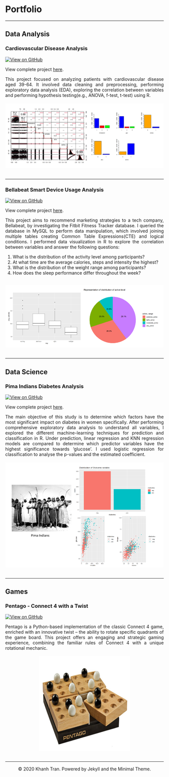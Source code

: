 # Portfolio
---
## Data Analysis

### Cardiovascular Disease Analysis

[![View on GitHub](https://img.shields.io/badge/GitHub-View_on_GitHub-blue?logo=GitHub)](https://github.com/seeying147/cardiovascular-analysis)

View complete project [here](https://seeying147.github.io/cardiovascular-analysis/).

<div style="text-align: justify">This project focused on analyzing patients with cardiovascular disease aged 39-64. It involved data cleaning and preprocessing, performing exploratory data analysis (EDA), exploring the correlation between variables and performing hypothesis testing(e.g., ANOVA, f-test, t-test) using R.</div> 
<br>
<center><img src="images/Cardiodata.png"/></center>
<br>

---
### Bellabeat Smart Device Usage Analysis

[![View on GitHub](https://img.shields.io/badge/GitHub-View_on_GitHub-blue?logo=GitHub)](https://github.com/seeying147/Bellabeat-Project)

View complete project [here](https://seeying147.github.io/Bellabeat-Project/).
<div style="text-align: justify">This project aims to recommend marketing strategies to a tech company, Bellabeat, by investigating the Fitbit Fitness Tracker database. I queried the database in MySQL to perform data manipulation, which involved joining multiple tables creating Common Table Expressions(CTE) and logical conditions. I performed data visualization in R to explore the correlation between variables and answer the following questions:
<ol>  
  <li>What is the distribution of the activity level among participants?</li>
  <li>At what time are the average calories, steps and intensity the highest?</li>
  <li>What is the distribution of the weight range among participants?</li>
  <li>How does the sleep performance differ throughout the week?</li> 
</ol>
</div>
<br>
<center><img src="images/Bellabeat.png"/></center>
<br>

---
## Data Science

### Pima Indians Diabetes Analysis

[![View on GitHub](https://img.shields.io/badge/GitHub-View_on_GitHub-blue?logo=GitHub)](https://github.com/seeying147/pimaindians-diabetes-analysis)

View complete project [here](https://seeying147.github.io/pimaindians-diabetes-analysis/).
<div style="text-align: justify"> The main objective of this study is to determine which factors have the most significant impact on diabetes in women specifically. After performing comprehensive exploratory data analysis to understand all variables, I explored the different machine-learning techniques for prediction and classification in R. Under prediction, linear regression and KNN regression models are compared to determine which predictor variables have the highest significance towards ‘glucose’. I used logistic regression for classification to analyse the p-values and the estimated coefficient.</div>
<br>
<center><img src="images/PimaIndians.png"/></center>
<br>

---
## Games 

### Pentago - Connect 4 with a Twist

[![View on GitHub](https://img.shields.io/badge/GitHub-View_on_GitHub-blue?logo=GitHub)](https://github.com/seeying147/pentago-project)
<div style="text-align: justify"> Pentago is a Python-based implementation of the classic Connect 4 game, enriched with an innovative twist – the ability to rotate specific quadrants of the game board. This project offers an engaging and strategic gaming experience, combining the familiar rules of Connect 4 with a unique rotational mechanic.</div>
<br>
<center><img src="images/pentago.jpg" width="290" height="300"></center>
<br>

---
<center>© 2020 Khanh Tran. Powered by Jekyll and the Minimal Theme.</center>
